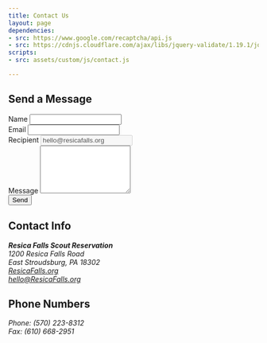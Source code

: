 ```yaml
---
title: Contact Us
layout: page
dependencies:
- src: https://www.google.com/recaptcha/api.js
- src: https://cdnjs.cloudflare.com/ajax/libs/jquery-validate/1.19.1/jquery.validate.min.js
scripts: 
- src: assets/custom/js/contact.js

---
```


<div class="row">
  <div class="col-12 col-md-8">
    <h2>Send a Message</h2>
    <form id="contactform" onsubmit="event.preventDefault();" novalidate="">
      <div class="form-group">
        <label for="name">Name</label>
        <input type="text" class="form-control" name="name" id="contactform-name" placeholder="" value="" required>
      </div>
      <div class="form-group">
        <label for="email">Email</label>
        <input type="email" class="form-control" name="email" id="contactform-email" placeholder="" value="" required>
      </div>
      <div class="form-group d-none">
        <label for="recipient">Recipient</label>
        <input type="recipient" class="form-control" name="recipient" id="contactform-recipient" placeholder="" value="hello@resicafalls.org" disabled>
      </div>
      <div class="form-group">
        <label for="message">Message</label>
        <textarea class="form-control" name="message" id="contactform-message" rows="6" required></textarea>
      </div>
      <div class="g-recaptcha"
        data-sitekey="{{ site.recaptcha }}"
        data-callback="ContactUs"
        data-size="invisible">
      </div>
      <div class="form-group">
        <button type="submit" class="btn btn-primary btn-block" id="contactform-send">Send</button>
      </div>
      <div class="alert alert-info fade hidden" role="alert" id="alert-response">
        <strong id="alert-headline"></strong> <span id="alert-text"></span>
      </div>
    </form>
  </div>
  <div class="col-12 col-md-4">
    <h2>Contact Info</h2>
    <address>
      <strong>Resica Falls Scout Reservation</strong><br>
      1200 Resica Falls Road<br>
      East Stroudsburg, PA 18302<br>
      <a href="resicafalls.org">ResicaFalls.org</a><br>
      <a href="mailto:hello@ResicaFalls.org">hello@ResicaFalls.org</a>
    </address>
    <h2>Phone Numbers</h2>
    <address>
      Phone: (570) 223-8312<br>
      Fax: (610) 668-2951
    </address>
  </div>
</div>
